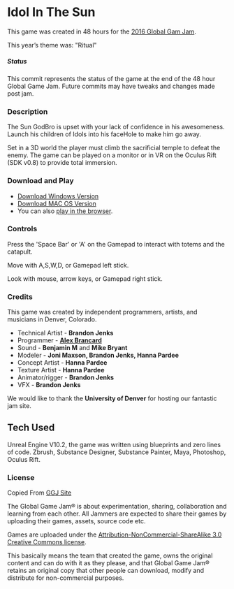 # Idol In The Sun
This game was created in 48 hours for the [2016 Global Gam Jam](http://globalgamejam.org/2016/games/idol-sun).

This year’s theme was: "Ritual"

##### Status
This commit represents the status of the game at the end of the 48 hour Global Game Jam. Future commits may have tweaks and changes made post jam.

### Description

The Sun GodBro is upset with your lack of confidence in his awesomeness. Launch his children of Idols into his faceHole to make him go away.

Set in a 3D world the player must climb the sacrificial temple to defeat the enemy. The game can be played on a monitor or in VR on the Oculus Rift (SDK v0.8) to provide total immersion.

### Download and Play

- [Download Windows Version](http://lookingwestapps.com/IdolInTheSun/IdolInTheSunWin.zip)
- [Download MAC OS Version](http://lookingwestapps.com/IdolInTheSun/IdolInTheSunMac.zip)
- You can also [play in the browser](http://lookingwestapps.com/IdolInTheSun/).

### Controls

Press the 'Space Bar' or 'A' on the Gamepad to interact with totems and the catapult.

Move with A,S,W,D, or Gamepad left stick.

Look with mouse, arrow keys, or Gamepad right stick.

### Credits
This game was created by independent programmers, artists, and musicians in Denver, Colorado.

- Technical Artist - **Brandon Jenks**
- Programmer - **[Alex Brancard](http://lookingwestapps.com)**
- Sound - **Benjamin M** and **Mike Bryant**
- Modeler - **Joni Maxson, Brandon Jenks, Hanna Pardee**
- Concept Artist - **Hanna Pardee**
- Texture Artist - **Hanna Pardee**
- Animator/rigger - **Brandon Jenks**
- VFX - **Brandon Jenks**

We would like to thank the **University of Denver** for hosting our fantastic jam site.

## Tech Used
 Unreal Engine V10.2, the game was written using blueprints and zero lines of code. Zbrush, Substance Designer, Substance Painter, Maya, Photoshop, Oculus Rift.


### License
Copied From [GGJ Site](http://globalgamejam.org/legal-policies)

The Global Game Jam® is about experimentation, sharing, collaboration and learning from each other. All Jammers are expected to share their games by uploading their games, assets, source code etc.

Games are uploaded under the [Attribution-NonCommercial-ShareAlike 3.0 Creative Commons license](http://creativecommons.org/licenses/by-nc-sa/3.0/).

This basically means the team that created the game, owns the original content and can do with it as they please, and that Global Game Jam® retains an original copy that other people can download, modify and distribute for non-commercial purposes.
